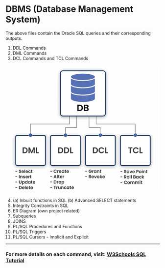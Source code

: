 # DBMS (Database Management System)
The above files contain the Oracle SQL queries and their corresponding outputs.

1. DDL Commands
2. DML Commands
3. DCL Commands and TCL Commands

![image](https://github.com/PriyanshiNegi01/DBMS-Oracle-SQL-Queries/blob/main/SQL%20Commands%20Flowchart.png)

4. (a) Inbuilt functions in SQL (b) Advanced SELECT statements
5. Integrity Constraints in SQL
6. ER Diagram (own project related)
7. Subqueries
8. JOINS
9. PL/SQL Procedures and Functions
10. PL/SQL Triggers
11. PL/SQL Cursors - Implicit and Explicit

---

### For more details on each command, visit: [W3Schools SQL Tutorial](https://www.w3schools.com/sql/)
